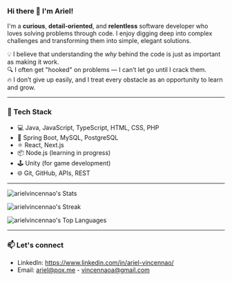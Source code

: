 ### Hi there 👋 I'm Ariel!

I'm a **curious**, **detail-oriented**, and **relentless** software developer who loves solving problems through code. I enjoy digging deep into complex challenges and transforming them into simple, elegant solutions.

💡 I believe that understanding the *why* behind the code is just as important as making it work.  
🔍 I often get "hooked" on problems — I can’t let go until I crack them.  
🔥 I don’t give up easily, and I treat every obstacle as an opportunity to learn and grow.

---

### 🧰 Tech Stack

- 💻 Java, JavaScript, TypeScript, HTML, CSS, PHP
- 🌱 Spring Boot, MySQL, PostgreSQL
- ⚛️ React, Next.js
- 📦 Node.js (learning in progress)
- 🕹 Unity (for game development)
- 🌐 Git, GitHub, APIs, REST
---
![arielvincennao's Stats](https://github-readme-stats.vercel.app/api?username=arielvincennao&theme=tokyonight&show_icons=true&hide_border=false&count_private=true)

![arielvincennao's Streak](https://github-readme-streak-stats.herokuapp.com/?user=arielvincennao&theme=tokyonight&hide_border=false)

![arielvincennao's Top Languages](https://github-readme-stats.vercel.app/api/top-langs/?username=arielvincennao&theme=tokyonight&show_icons=true&hide_border=false&layout=compact)

---
### 📫 Let's connect

- LinkedIn: https://www.linkedin.com/in/ariel-vincennao/
- Email: ariel@pox.me - vincennaoa@gmail.com
